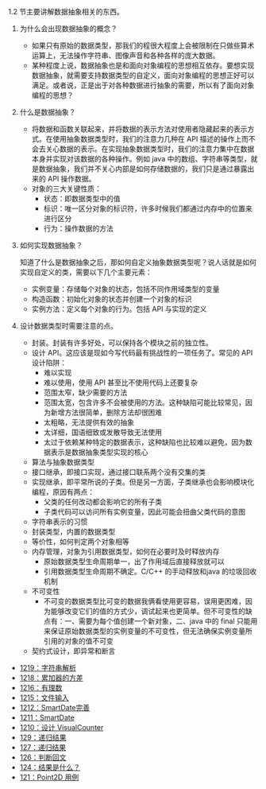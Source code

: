1.2 节主要讲解数据抽象相关的东西。

1. 为什么会出现数据抽象的概念？
	* 如果只有原始的数据类型，那我们的程很大程度上会被限制在只做些算术运算上，无法操作字符串、图像声音和各种各样的庞大数据。
	* 某种程度上说，数据抽象也是和面向对象编程的思想相互依存。要想实现数据抽象，就需要支持数据类型的自定义，面向对象编程的思想正好可以满足。或者说，正是出于对各种数据进行抽象的需要，所以有了面向对象编程的思想？
2. 什么是数据抽象？
	* 将数据和函数关联起来，并将数据的表示方法对使用者隐藏起来的表示方式。在使用抽象数据类型时，我们的注意力几种在 API 描述的操作上而不会去关心数据的表示。在实现抽象数据类型时，我们的注意力集中在数据本身并实现对该数据的各种操作。例如 java 中的数组、字符串等类型，就是数据抽象，我们并不关心内部是如何存储数据的，我们只是通过暴露出来的 API 操作数据。
	* 对象的三大关键性质：
		* 状态：即数据类型中的值
		* 标识：唯一区分对象的标识符，许多时候我们都通过内存中的位置来进行区分
		* 行为：操作数据的方法
3. 如何实现数据抽象？
	
	知道了什么是数据抽象之后，那如何自定义抽象数据类型呢？说人话就是如何实现自定义的类，需要以下几个主要元素：

	* 实例变量：存储每个对象的状态，包括不同作用域类型的变量
	* 构造函数：初始化对象的状态并创建一个对象的标识
	* 实例方法：定义每个对象的行为。包括 API 与实现的定义
4. 设计数据类型时需要注意的点。
	* 封装。封装有许多好处，可以保持各个模块之前的独立性。  
	* 设计 API。这应该是现如今写代码最有挑战性的一项任务了。常见的 API 设计陷阱：
		* 难以实现
		* 难以使用，使用 API 甚至比不使用代码上还要复杂
		* 范围太窄，缺少需要的方法
		* 范围太宽，包含许多不会被使用的方法。这种缺陷可能比较常见，因为新增方法很简单，删除方法却很困难
		* 太粗略，无法提供有效的抽象
		* 太详细，国语细致或发散导致无法使用
		* 太过于依赖某种特定的数据表示，这种缺陷也比较难以避免，因为数据表示是数据抽象类型实现的核心
	* 算法与抽象数据类型
	* 接口继承，即接口实现，通过接口联系两个没有交集的类
	* 实现继承，即平常所说的子类。但是另一方面，子类继承也会影响模块化编程，原因有两点：
		* 父类的任何改动都会影响它的所有子类
		* 子类代码可以访问所有实例变量，因此可能会扭曲父类代码的意图
	* 字符串表示的习惯
	* 封装类型，内置的数据类型
	* 等价性，如何判定两个对象相等
	* 内存管理，对象为引用数据类型，如何在必要时及时释放内存
		* 原始数据类型生命周期单一，出了作用域后直接释放就可以
		* 引用数据类型生命周期不确定。C/C++ 的手动释放和java 的垃圾回收机制 
	* 不可变性
		* 不可变的数据类型比可变的数据我俩看使用更容易，误用更困难，因为能够改变它们的值的方式少，调试起来也更简单。但不可变性的缺点有：一、需要为每个值创建一个新对象，二、java 中的 final 只能用来保证原始数据类型的实例变量的不可变性，但无法确保实例变量所引用的对象的值不可变  
	* 契约式设计，即异常和断言
		
* [1219：字符串解析](https://github.com/hexintao/blog/blob/master/algs4/1.2/1219.md)
* [1218：累加器的方差](https://github.com/hexintao/blog/blob/master/algs4/1.2/1218.md)
* [1216：有理数](https://github.com/hexintao/blog/blob/master/algs4/1.2/1216.md)
* [1215：文件输入](https://github.com/hexintao/blog/blob/master/algs4/1.2/1212.md)
* [1212：SmartDate完善](https://github.com/hexintao/blog/blob/master/algs4/1.2/1212.md)
* [1211：SmartDate](https://github.com/hexintao/blog/blob/master/algs4/1.2/1211.md)
* [1210：设计 VisualCounter](https://github.com/hexintao/blog/blob/master/algs4/1.2/1210.md)
* [129：递归结果](https://github.com/hexintao/blog/blob/master/algs4/1.2/127.md)
* [127：递归结果](https://github.com/hexintao/blog/blob/master/algs4/1.2/127.md)
* [126：判断回文](https://github.com/hexintao/blog/blob/master/algs4/1.2/126.md)
* [124：结果是什么？](https://github.com/hexintao/blog/blob/master/algs4/1.2/124.md)
* [121：Point2D 用例](https://github.com/hexintao/blog/blob/master/algs4/1.2/121.md)